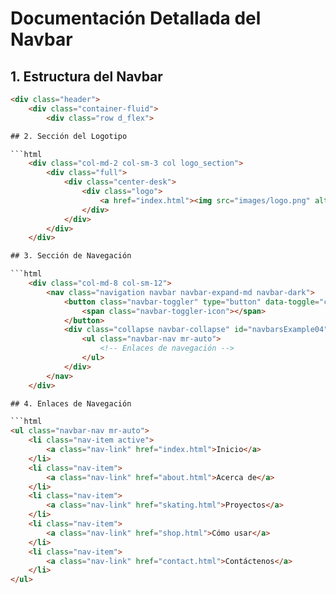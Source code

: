 # Documentación Detallada del Navbar

## 1. Estructura del Navbar

```html
<div class="header">
    <div class="container-fluid">
        <div class="row d_flex">

## 2. Sección del Logotipo

```html
    <div class="col-md-2 col-sm-3 col logo_section">
        <div class="full">
            <div class="center-desk">
                <div class="logo">
                    <a href="index.html"><img src="images/logo.png" alt="#" /></a>
                </div>
            </div>
        </div>
    </div>

## 3. Sección de Navegación

```html
    <div class="col-md-8 col-sm-12">
        <nav class="navigation navbar navbar-expand-md navbar-dark">
            <button class="navbar-toggler" type="button" data-toggle="collapse" data-target="#navbarsExample04" aria-controls="navbarsExample04" aria-expanded="false" aria-label="Toggle navigation">
                <span class="navbar-toggler-icon"></span>
            </button>
            <div class="collapse navbar-collapse" id="navbarsExample04">
                <ul class="navbar-nav mr-auto">
                    <!-- Enlaces de navegación -->
                </ul>
            </div>
        </nav>
    </div>

## 4. Enlaces de Navegación

```html
<ul class="navbar-nav mr-auto">
    <li class="nav-item active">
        <a class="nav-link" href="index.html">Inicio</a>
    </li>
    <li class="nav-item">
        <a class="nav-link" href="about.html">Acerca de</a>
    </li>
    <li class="nav-item">
        <a class="nav-link" href="skating.html">Proyectos</a>
    </li>
    <li class="nav-item">
        <a class="nav-link" href="shop.html">Cómo usar</a>
    </li>
    <li class="nav-item">
        <a class="nav-link" href="contact.html">Contáctenos</a>
    </li>
</ul>

